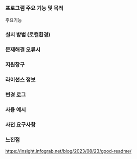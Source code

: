 ### 프로그램 주요 기능 및 목적
   주요기능

### 설치 방법 (로컬환경)

### 문제해결 오류시

### 지원창구

### 라이선스 정보

### 변경 로그

### 사용 예시

### 사전 요구사항

### 느낀점





https://insight.infograb.net/blog/2023/08/23/good-readme/
